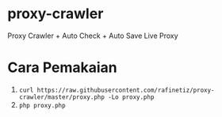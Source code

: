 # proxy-crawler
Proxy Crawler + Auto Check + Auto Save Live Proxy

# Cara Pemakaian
1. `curl https://raw.githubusercontent.com/rafinetiz/proxy-crawler/master/proxy.php -Lo proxy.php`
2. `php proxy.php`
